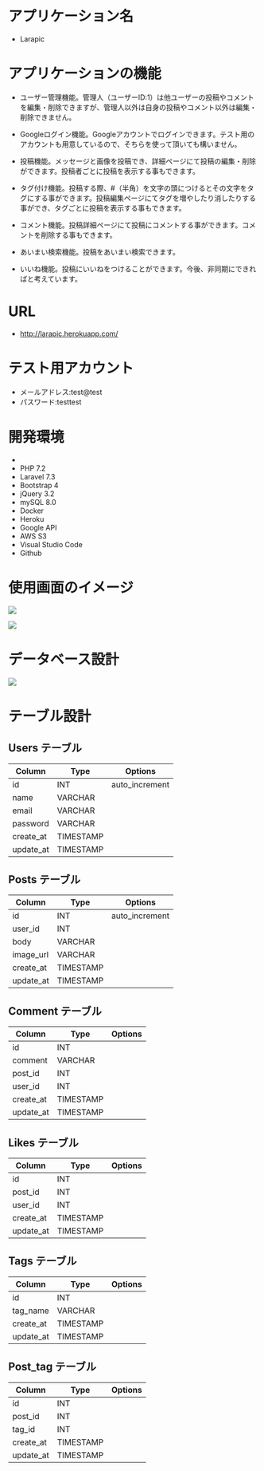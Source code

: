 # アプリケーション名

- Larapic

# アプリケーションの機能

- ユーザー管理機能。管理人（ユーザーID:1）は他ユーザーの投稿やコメントを編集・削除できますが、管理人以外は自身の投稿やコメント以外は編集・削除できません。

- Googleログイン機能。Googleアカウントでログインできます。テスト用のアカウントも用意しているので、そちらを使って頂いても構いません。

- 投稿機能。メッセージと画像を投稿でき、詳細ページにて投稿の編集・削除ができます。投稿者ごとに投稿を表示する事もできます。

- タグ付け機能。投稿する際、#（半角）を文字の頭につけるとその文字をタグにする事ができます。投稿編集ページにてタグを増やしたり消したりする事ができ、タグごとに投稿を表示する事もできます。

- コメント機能。投稿詳細ページにて投稿にコメントする事ができます。コメントを削除する事もできます。

- あいまい検索機能。投稿をあいまい検索できます。

- いいね機能。投稿にいいねをつけることができます。今後、非同期にできればと考えています。

# URL

- http://larapic.herokuapp.com/

# テスト用アカウント

- メールアドレス:test@test
- パスワード:testtest

# 開発環境

- 
- PHP 7.2
- Laravel 7.3
- Bootstrap 4
- jQuery 3.2
- mySQL 8.0
- Docker
- Heroku
- Google API
- AWS S3
- Visual Studio Code
- Github

# 使用画面のイメージ

![](https://i.gyazo.com/1720a3c5c41b587362fe34646d5243a9.png)

![](https://i.gyazo.com/40c65e1499b928adb349529aaf29c8d0.png)

# データベース設計

![](https://i.gyazo.com/2fa13b80d7488edfb02024e782094d8d.png)

# テーブル設計

## Users テーブル

| Column    | Type      | Options        |
| --------- | --------- | -------------- |
| id        | INT       | auto_increment |
| name      | VARCHAR   |                |
| email     | VARCHAR   |                |
| password  | VARCHAR   |                |
| create_at | TIMESTAMP |                |
| update_at | TIMESTAMP |                |

## Posts テーブル

| Column    | Type      | Options        |
| --------- | --------- | -------------- |
| id        | INT       | auto_increment |
| user_id   | INT       |                |
| body      | VARCHAR   |                |
| image_url | VARCHAR   |                |
| create_at | TIMESTAMP |                |
| update_at | TIMESTAMP |                |

## Comment テーブル

| Column    | Type      | Options |
| --------- | --------- | ------- |
| id        | INT       |         |
| comment   | VARCHAR   |         |
| post_id   | INT       |         |
| user_id   | INT       |         |
| create_at | TIMESTAMP |         |
| update_at | TIMESTAMP |         |

## Likes テーブル

| Column    | Type      | Options |
| --------- | --------- | ------- |
| id        | INT       |         |
| post_id   | INT       |         |
| user_id   | INT       |         |
| create_at | TIMESTAMP |         |
| update_at | TIMESTAMP |         |

## Tags テーブル

| Column    | Type      | Options |
| --------- | --------- | ------- |
| id        | INT       |         |
| tag_name  | VARCHAR   |         |
| create_at | TIMESTAMP |         |
| update_at | TIMESTAMP |         |

## Post_tag テーブル

| Column    | Type      | Options |
| --------- | --------- | ------- |
| id        | INT       |         |
| post_id   | INT       |         |
| tag_id    | INT       |         |
| create_at | TIMESTAMP |         |
| update_at | TIMESTAMP |         |
